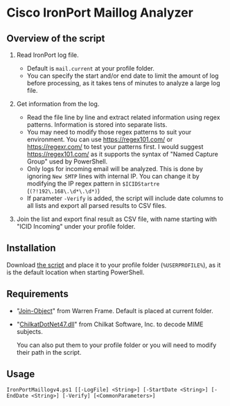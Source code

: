 # Cisco IronPort Maillog Analyzer
 


## Overview of the script

1. Read IronPort log file.
	- Default is `mail.current` at your profile folder.
	- You can specify the start and/or end date to limit the amount of log before processing, as it takes tens of minutes to analyze a large log file.

2. Get information from the log.
	- Read the file line by line and extract related information using regex patterns. Information is stored into separate lists.
	- You may need to modify those regex patterns to suit your environment. You can use https://regex101.com/ or https://regexr.com/ to test your patterns first. I would suggest https://regex101.com/ as it supports the syntax of "Named Capture Group" used by PowerShell.
	- Only logs for incoming email will be analyzed. This is done by ignoring `New SMTP` lines with internal IP. You can change it by modifying the IP regex pattern in `$ICIDStartre` (`(?!192\.168\.\d*\.\d*)`)
	- If parameter `-Verify` is added, the script will include date columns to all lists and export all parsed results to CSV files.

3. Join the list and export final result as CSV file, with name starting with "ICID Incoming" under your profile folder.


## Installation

Download [the script](https://github.com/isaacchan-atwork/IronPortMaillog/blob/master/IronPortMaillog.ps1) and place it to your profile folder (`%USERPROFILE%`), as it is the default location when starting PowerShell.

## Requirements
* "[Join-Object](http://ramblingcookiemonster.github.io/Join-Object/)" from Warren Frame. Default is placed at current folder.
* "[ChilkatDotNet47.dll](http://www.chilkatsoft.com/x64_Framework47.asp)" from Chilkat Software, Inc. to decode MIME subjects.

	You can also put them to your profile folder or you will need to modify their path in the script.


## Usage

```
IronPortMaillogv4.ps1 [[-LogFile] <String>] [-StartDate <String>] [-EndDate <String>] [-Verify] [<CommonParameters>]
```

